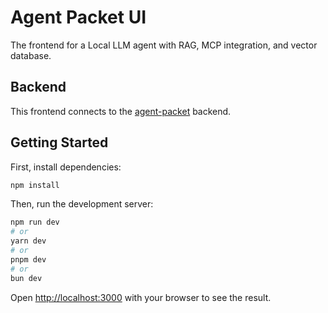 # Agent Packet UI

The frontend for a Local LLM agent with RAG, MCP integration, and vector database.

## Backend

This frontend connects to the [agent-packet](https://github.com/ColdByDefault/agent-packet) backend.

## Getting Started

First, install dependencies:

```bash
npm install
```

Then, run the development server:

```bash
npm run dev
# or
yarn dev
# or
pnpm dev
# or
bun dev
```

Open [http://localhost:3000](http://localhost:3000) with your browser to see the result.

